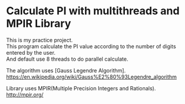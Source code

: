 # Calculate PI with multithreads and MPIR Library

This is my practice project.<br/>
This program calculate the PI value according to the number of digits entered by the user.<br/>
And default use 8 threads to do parallel calculate.

The algorithm uses [Gauss Legendre Algorithm].<br/>
https://en.wikipedia.org/wiki/Gauss%E2%80%93Legendre_algorithm

Library uses MPIR(Multiple Precision Integers and Rationals).<br/>
http://mpir.org/
